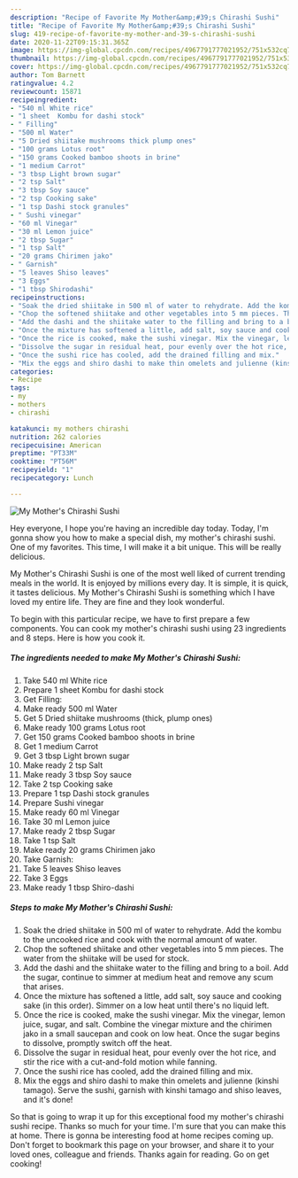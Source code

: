```yaml
---
description: "Recipe of Favorite My Mother&amp;#39;s Chirashi Sushi"
title: "Recipe of Favorite My Mother&amp;#39;s Chirashi Sushi"
slug: 419-recipe-of-favorite-my-mother-and-39-s-chirashi-sushi
date: 2020-11-22T09:15:31.365Z
image: https://img-global.cpcdn.com/recipes/4967791777021952/751x532cq70/my-mothers-chirashi-sushi-recipe-main-photo.jpg
thumbnail: https://img-global.cpcdn.com/recipes/4967791777021952/751x532cq70/my-mothers-chirashi-sushi-recipe-main-photo.jpg
cover: https://img-global.cpcdn.com/recipes/4967791777021952/751x532cq70/my-mothers-chirashi-sushi-recipe-main-photo.jpg
author: Tom Barnett
ratingvalue: 4.2
reviewcount: 15871
recipeingredient:
- "540 ml White rice"
- "1 sheet  Kombu for dashi stock"
- " Filling"
- "500 ml Water"
- "5 Dried shiitake mushrooms thick plump ones"
- "100 grams Lotus root"
- "150 grams Cooked bamboo shoots in brine"
- "1 medium Carrot"
- "3 tbsp Light brown sugar"
- "2 tsp Salt"
- "3 tbsp Soy sauce"
- "2 tsp Cooking sake"
- "1 tsp Dashi stock granules"
- " Sushi vinegar"
- "60 ml Vinegar"
- "30 ml Lemon juice"
- "2 tbsp Sugar"
- "1 tsp Salt"
- "20 grams Chirimen jako"
- " Garnish"
- "5 leaves Shiso leaves"
- "3 Eggs"
- "1 tbsp Shirodashi"
recipeinstructions:
- "Soak the dried shiitake in 500 ml of water to rehydrate. Add the kombu to the uncooked rice and cook with the normal amount of water."
- "Chop the softened shiitake and other vegetables into 5 mm pieces. The water from the shiitake will be used for stock."
- "Add the dashi and the shiitake water to the filling and bring to a boil. Add the sugar, continue to simmer at medium heat and remove any scum that arises."
- "Once the mixture has softened a little, add salt, soy sauce and cooking sake (in this order). Simmer on a low heat until there&#39;s no liquid left."
- "Once the rice is cooked, make the sushi vinegar. Mix the vinegar, lemon juice, sugar, and salt. Combine the vinegar mixture and the chirimen jako in a small saucepan and cook on low heat. Once the sugar begins to dissolve, promptly switch off the heat."
- "Dissolve the sugar in residual heat, pour evenly over the hot rice, and stir the rice with a cut-and-fold motion while fanning."
- "Once the sushi rice has cooled, add the drained filling and mix."
- "Mix the eggs and shiro dashi to make thin omelets and julienne (kinshi tamago). Serve the sushi, garnish with kinshi tamago and shiso leaves, and it&#39;s done!"
categories:
- Recipe
tags:
- my
- mothers
- chirashi

katakunci: my mothers chirashi 
nutrition: 262 calories
recipecuisine: American
preptime: "PT33M"
cooktime: "PT56M"
recipeyield: "1"
recipecategory: Lunch

---
```



![My Mother&#39;s Chirashi Sushi](https://img-global.cpcdn.com/recipes/4967791777021952/751x532cq70/my-mothers-chirashi-sushi-recipe-main-photo.jpg)

Hey everyone, I hope you're having an incredible day today. Today, I'm gonna show you how to make a special dish, my mother&#39;s chirashi sushi. One of my favorites. This time, I will make it a bit unique. This will be really delicious.

My Mother&#39;s Chirashi Sushi is one of the most well liked of current trending meals in the world. It is enjoyed by millions every day. It is simple, it is quick, it tastes delicious. My Mother&#39;s Chirashi Sushi is something which I have loved my entire life. They are fine and they look wonderful.




To begin with this particular recipe, we have to first prepare a few components. You can cook my mother&#39;s chirashi sushi using 23 ingredients and 8 steps. Here is how you cook it.

<!--inarticleads1-->

##### The ingredients needed to make My Mother&#39;s Chirashi Sushi:

1. Take 540 ml White rice
1. Prepare 1 sheet  Kombu for dashi stock
1. Get  Filling:
1. Make ready 500 ml Water
1. Get 5 Dried shiitake mushrooms (thick, plump ones)
1. Make ready 100 grams Lotus root
1. Get 150 grams Cooked bamboo shoots in brine
1. Get 1 medium Carrot
1. Get 3 tbsp Light brown sugar
1. Make ready 2 tsp Salt
1. Make ready 3 tbsp Soy sauce
1. Take 2 tsp Cooking sake
1. Prepare 1 tsp Dashi stock granules
1. Prepare  Sushi vinegar
1. Make ready 60 ml Vinegar
1. Take 30 ml Lemon juice
1. Make ready 2 tbsp Sugar
1. Take 1 tsp Salt
1. Make ready 20 grams Chirimen jako
1. Take  Garnish:
1. Take 5 leaves Shiso leaves
1. Take 3 Eggs
1. Make ready 1 tbsp Shiro-dashi




<!--inarticleads2-->

##### Steps to make My Mother&#39;s Chirashi Sushi:

1. Soak the dried shiitake in 500 ml of water to rehydrate. Add the kombu to the uncooked rice and cook with the normal amount of water.
1. Chop the softened shiitake and other vegetables into 5 mm pieces. The water from the shiitake will be used for stock.
1. Add the dashi and the shiitake water to the filling and bring to a boil. Add the sugar, continue to simmer at medium heat and remove any scum that arises.
1. Once the mixture has softened a little, add salt, soy sauce and cooking sake (in this order). Simmer on a low heat until there&#39;s no liquid left.
1. Once the rice is cooked, make the sushi vinegar. Mix the vinegar, lemon juice, sugar, and salt. Combine the vinegar mixture and the chirimen jako in a small saucepan and cook on low heat. Once the sugar begins to dissolve, promptly switch off the heat.
1. Dissolve the sugar in residual heat, pour evenly over the hot rice, and stir the rice with a cut-and-fold motion while fanning.
1. Once the sushi rice has cooled, add the drained filling and mix.
1. Mix the eggs and shiro dashi to make thin omelets and julienne (kinshi tamago). Serve the sushi, garnish with kinshi tamago and shiso leaves, and it&#39;s done!




So that is going to wrap it up for this exceptional food my mother&#39;s chirashi sushi recipe. Thanks so much for your time. I'm sure that you can make this at home. There is gonna be interesting food at home recipes coming up. Don't forget to bookmark this page on your browser, and share it to your loved ones, colleague and friends. Thanks again for reading. Go on get cooking!
